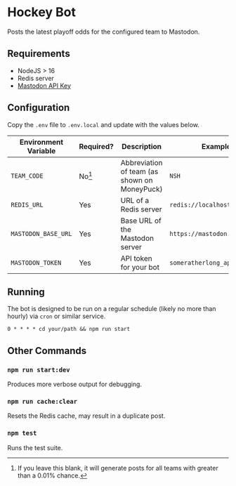 # Hockey Bot

Posts the latest playoff odds for the configured team to Mastodon.

## Requirements

* NodeJS > 16
* Redis server
* [Mastodon API Key](https://docs.joinmastodon.org/client/intro/)

## Configuration

Copy the `.env` file to `.env.local` and update with the values below.

| Environment Variable | Required? | Description | Example |
| -------------------- | --------- | ----------- | ------- |
| `TEAM_CODE`          | No[^1]        | Abbreviation of team (as shown on MoneyPuck) | `NSH` |
| `REDIS_URL`          | Yes       | URL of a Redis server | `redis://localhost:6379` |
| `MASTODON_BASE_URL`  | Yes       | Base URL of the Mastodon server | `https://mastodon.social` |
| `MASTODON_TOKEN`     | Yes       | API token for your bot | `someratherlong_apitoken123` |

[^1]: If you leave this blank, it will generate posts for all teams with greater than a 0.01% chance.

## Running

The bot is designed to be run on a regular schedule (likely no more than hourly) via `cron` or similar service.

```
0 * * * * cd your/path && npm run start
```

## Other Commands

### `npm run start:dev`

Produces more verbose output for debugging.

### `npm run cache:clear`

Resets the Redis cache, may result in a duplicate post.

### `npm test`

Runs the test suite.
